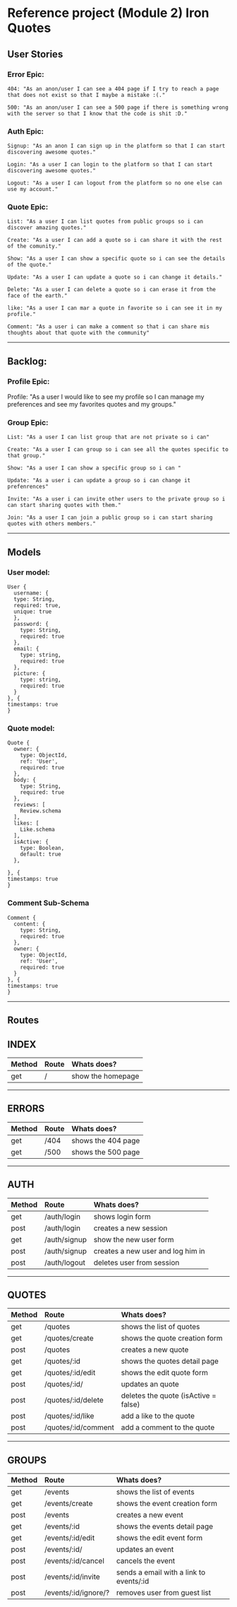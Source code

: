 # Reference project (Module 2) **Iron Quotes**

## User Stories

  ### Error Epic:
    404: "As an anon/user I can see a 404 page if I try to reach a page that does not exist so that I maybe a mistake :(."
    
    500: "As an anon/user I can see a 500 page if there is something wrong with the server so that I know that the code is shit :D."
  
  ### Auth Epic:
    Signup: "As an anon I can sign up in the platform so that I can start discovering awesome quotes."
    
    Login: "As a user I can login to the platform so that I can start discovering awesome quotes."
    
    Logout: "As a user I can logout from the platform so no one else can use my account."
  
  ### Quote Epic:
    List: "As a user I can list quotes from public groups so i can discover amazing quotes."

    Create: "As a user I can add a quote so i can share it with the rest of the comunity."

    Show: "As a user I can show a specific quote so i can see the details of the quote."

    Update: "As a user I can update a quote so i can change it details."

    Delete: "As a user I can delete a quote so i can erase it from the face of the earth."

    like: "As a user I can mar a quote in favorite so i can see it in my profile."

    Comment: "As a user i can make a comment so that i can share mis thoughts about that quote with the community"

---
## Backlog:

  ### Profile Epic:
  Profile: "As a user I would like to see my profile so I can manage my preferences and see my favorites quotes and my groups."

  ### Group Epic:
    List: "As a user I can list group that are not private so i can"

    Create: "As a user I can group so i can see all the quotes specific to that group."

    Show: "As a user I can show a specific group so i can "

    Update: "As a user i can update a group so i can change it prefenrences"

    Invite: "As a user i can invite other users to the private group so i can start sharing quotes with them."

    Join: "As a user I can join a public group so i can start sharing quotes with others members."

---
## Models

  ### User model:

  ```
  User {
    username: {
    type: String,
    required: true,
    unique: true
    },
    password: {
      type: String,
      required: true
    },
    email: {
      type: string,
      required: true
    },
    picture: {
      type: string,
      required: true
    }
  }, {
  timestamps: true
  }
  ```

  ### Quote model:

  ```
  Quote {
    owner: {
      type: ObjectId,
      ref: 'User',
      required: true
    },
    body: {
      type: String,
      required: true
    },
    reviews: [
      Review.schema
    ],
    likes: [
      Like.schema
    ],
    isActive: {
      type: Boolean,
      default: true
    },
    
  }, {
  timestamps: true
  }
 ```

  ### Comment Sub-Schema  

  ```
  Comment {
    content: {
      type: String,
      required: true
    },
    owner: {
      type: ObjectId,
      ref: 'User',
      required: true
    }
  }, {
  timestamps: true
  }
  ```


---
## Routes

## INDEX
Method   | Route                       | Whats does?                              |
|:-------|:----------------------------|:-----------------------------------------|
|get     |/                            | show the homepage                        |

---

## ERRORS
Method   | Route                       | Whats does?                              |
|:-------|:----------------------------|:-----------------------------------------|
|get     |/404                         | shows the 404 page                       |
|get     |/500                         | shows the 500 page                       |

---

## AUTH
Method   | Route                       | Whats does?                              |
|:-------|:----------------------------|:-----------------------------------------|
|get     |/auth/login                  | shows login form                         |
|post    |/auth/login                  | creates a new session                    |
|get     |/auth/signup                 | show the new user form                   |
|post    |/auth/signup                 | creates a new user and log him in        |
|post    |/auth/logout                 | deletes user from session                |

---

## QUOTES
Method   | Route                       | Whats does?                              |
|:-------|:----------------------------|:-----------------------------------------|
|get     |/quotes                      | shows the list of quotes                 |
|get     |/quotes/create               | shows the quote creation form            |
|post    |/quotes                      | creates a new quote                      |
|get     |/quotes/:id                  | shows the quotes detail page             |
|get     |/quotes/:id/edit             | shows the edit quote form                |
|post    |/quotes/:id/                 | updates an quote                         |
|post    |/quotes/:id/delete           | deletes the quote (isActive = false)     |
|post    |/quotes/:id/like             | add a like to the quote                  |
|post    |/quotes/:id/comment          | add a comment to the quote               |

---

## GROUPS
Method   | Route                       | Whats does?                              |
|:-------|:----------------------------|:-----------------------------------------|
|get     |/events                      | shows the list of events                 |
|get     |/events/create               | shows the event creation form            |
|post    |/events                      | creates a new event                      |
|get     |/events/:id                  | shows the events detail page             |
|get     |/events/:id/edit             | shows the edit event form                |
|post    |/events/:id/                 | updates an event                         |
|post    |/events/:id/cancel           | cancels the event                        |
|post    |/events/:id/invite           | sends a email with a link to events/:id  |
|post    |/events/:id/ignore/?         | removes user from guest list             |
